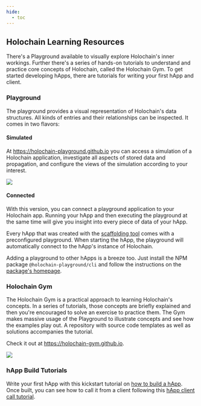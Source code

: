```yaml
---
hide:
  - toc
---
```


## Holochain Learning Resources

There's a Playground available to visually explore Holochain's inner workings. Further there's a series of hands-on tutorials to understand and practice core concepts of Holochain, called the Holochain Gym.
To get started developing hApps, there are tutorials for writing your first hApp and client.

### Playground

The playground provides a visual representation of Holochain's data structures. All kinds of entries and their relationships can be inspected. It comes in two flavors:

#### Simulated

At <https://holochain-playground.github.io> you can access a simulation of a Holochain application,
investigate all aspects of stored data and propagation, and configure the views of the simulation according to your interest.

![](../img/playground-simulator.jpg)

#### Connected

With this version, you can connect a playground application to your Holochain app. Running your hApp and then executing the playground at the same time will give you insight into every piece of data of your hApp.

Every hApp that was created with the [scaffolding tool](../happ-setup/#scaffolding-a-new-happ) comes with a preconfigured playground. When starting the hApp, the playground will automatically connect to the hApp's instance of Holochain.

Adding a playground to other hApps is a breeze too. Just install the NPM package `@holochain-playground/cli` and follow the instructions on the [package's homepage](https://www.npmjs.com/package/@holochain-playground/cli/v/0.0.4).

### Holochain Gym

The Holochain Gym is a practical approach to learning Holochain's concepts. In a series of tutorials, those concepts are briefly explained and then you're encouraged to solve an exercise to practice them. The Gym makes massive usage of the Playground to illustrate concepts and see how the examples play out. A repository with source code templates as well as solutions accompanies the tutorial.

Check it out at <https://holochain-gym.github.io>.

![](../img/holochain-gym.jpg)

### hApp Build Tutorials

Write your first hApp with this kickstart tutorial on [how to build a hApp](https://github.com/holochain/happ-build-tutorial).
Once built, you can see how to call it from a client following this [hApp client call tutorial](https://github.com/holochain/happ-client-call-tutorial).
